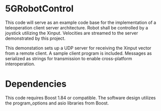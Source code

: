 # 5GRobotControl
This code will serve as an example code base for the implementation of a teleoperation client server architecture.
Robot shall be controlled by a joystick utilizing the Xinput.  Velocities are streamed to the server demonstrated by this project.

This demonstation sets up a UDP server for receiving the Xinput vector from a remote client.  A sample client program is included.  Messages as serialized as strings for transmission to enable cross-platform interoperation.

# Dependencies
This code requires Boost 1.84 or compatible.  The software design utilizes the program_options and asio libraries from Boost.



